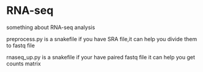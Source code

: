 # RNA-seq

something about RNA-seq analysis

preprocess.py is a snakefile if you have SRA file,it can help you divide them to fastq file

rnaseq_up.py is a snakefile if your have paired fastq file it can help you get counts matrix
